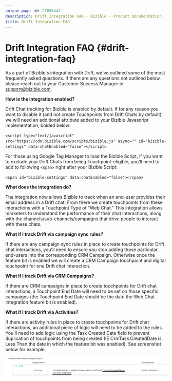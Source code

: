 ```yaml
---
unique-page-id: 27656441
description: Drift Integration FAQ - Bizible - Product Documentation
title: Drift Integration FAQ
---
```


# Drift Integration FAQ {#drift-integration-faq}

As a part of Bizible's integration with Drift, we've outlined some of the most frequently asked questions. If there are any questions not outlined below, please reach out to your Customer Success Manager or support@bizible.com.

**How is the integration enabled?**

Drift Chat tracking for Bizible is enabled by default. If for any reason you want to disable it (and not create Touchpoints from Drift Chats by default), we will need an additional attribute added to your Bizible Javascript implementation, bolded below:

`<script type="text/javascript" src="https://cdn.bizible.com/scripts/bizible.js" async="" id="bizible-settings" data-chatEnabled="false"></script>`

For those using Google Tag Manager to load the Bizible Script, if you want to exclude your Drift Chats from being Touchpoint-eligible, you’ll need to add to following `<span>` right after your Bizible Script:

`<span id="bizible-settings" data-chatEnabled="false"></span>`

**What does the integration do?**

The integration now allows Bizible to track when an end-user provides their email address in a Drift chat. From there we create touchpoints from these interactions with a Touchpoint Type of "Web Chat." This integration allows marketers to understand the performance of their chat interactions, along with the channels/sub-channels/campaigns that drive people to interact with these chats.

**What if I track Drift via campaign sync rules?**

If there are any campaign sync rules in place to create touchpoints for Drift chat interactions, you'll need to ensure you stop adding those particular end-users into the corresponding CRM Campaign. Otherwise once the feature bit is enabled we will create a CRM Campaign touchpoint and digital touchpoint for one Drift chat interaction.

**What if I track Drift via CRM Campaigns?**

If there are CRM campaigns in place to create touchpoints for Drift chat interactions, a Touchpoint End Date will need to be set on those specific campaigns (the Touchpoint End Date should be the date the Web Chat Integration feature bit is enabled).

**What if I track Drift via Activities?**

If there are activity rules in place to create touchpoints for Drift chat interactions, an additional piece of logic will need to be added to the rules. You'll need to add logic using the Task Created Date field to prevent duplication of touchpoints from being created (IE CrmTask.CreatedDate is Less Than the date in which the feature bit was enabled). See screenshot below for example.

![](assets/activity-rule-drift.png)

